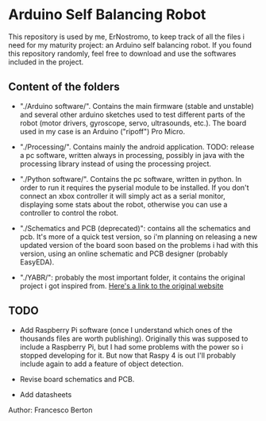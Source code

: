 # Arduino Self Balancing Robot

This repository is used by me, ErNostromo, to keep track of all the files i need for my maturity project: an Arduino self balancing robot. If you found this repository randomly, feel free to download and use the softwares included in the project.

## Content of the folders
- "./Arduino software/". Contains the main firmware (stable and unstable) and several other arduino sketches used to test different parts of the robot (motor drivers, gyroscope, servo, ultrasounds, etc.). The board used in my case is an Arduino ("ripoff") Pro Micro.

- "./Processing/". Contains mainly the android application. TODO: release a pc software, written always in processing, possibly in java with the processing library instead of using the processing project.

- "./Python software/". Contains the pc software, written in python. In order to run it requires the pyserial module to be installed. If you don't connect an xbox controller it will simply act as a serial monitor, displaying some stats about the robot, otherwise you can use a controller to control the robot.

- "./Schematics and PCB (deprecated)": contains all the schematics and pcb. It's more of a quick test version, so i'm planning on releasing a new updated version of the board soon based on the problems i had with this version, using an online schematic and PCB designer (probably EasyEDA).

- "./YABR/": probably the most important folder, it contains the original project i got inspired from. [Here's a link to the original website](http://www.brokking.net/yabr_main.html)

## TODO
- Add Raspberry Pi software (once I understand which ones of the thousands files are worth publishing). Originally this was supposed to include a Raspberry Pi, but I had some problems with the power so i stopped developing for it. But now that Raspy 4 is out I'll probably include again to add a feature of object detection.

- Revise board schematics and PCB.

- Add datasheets

Author: Francesco Berton
